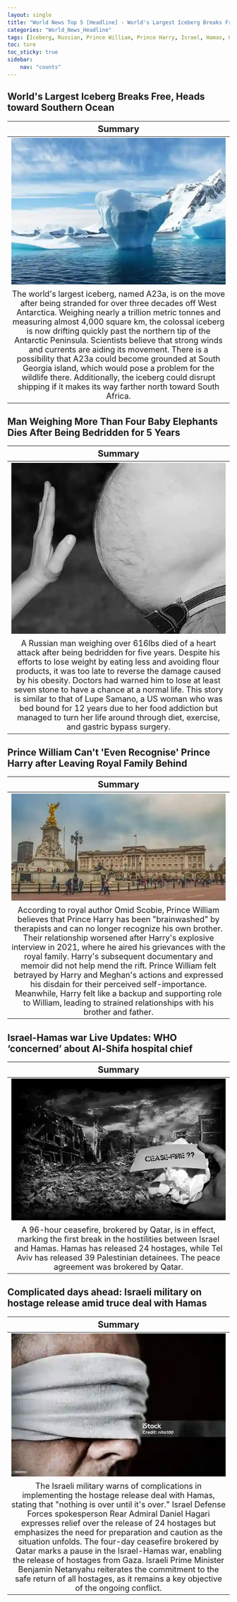 ```yaml
---
layout: single
title: "World News Top 5 [Headline] - World's Largest Iceberg Breaks Free, A Russian man weighing over 616lbs died of a heart attack"
categories: "World_News_Headline"
tags: [Iceberg, Russian, Prince William, Prince Harry, Israel, Hamas, Ceasefire, Israel, Hamas, Hostage]
toc: ture
toc_sticky: true
sidebar:
    nav: "counts"
---
```


<style>
table th:first-of-type {
    width: 100%;
    font-size: 20px;
}
table td:nth-of-type(1) {
    width: 100%;
    font-size: 18px;
}
</style>

## World's Largest Iceberg Breaks Free, Heads toward Southern Ocean

Summary | 
:---:|
![](/assets/images/2023-11-25-World_News_Headline_231125_1-1.webp) |
The world's largest iceberg, named A23a, is on the move after being stranded for over three decades off West Antarctica. Weighing nearly a trillion metric tonnes and measuring almost 4,000 square km, the colossal iceberg is now drifting quickly past the northern tip of the Antarctic Peninsula. Scientists believe that strong winds and currents are aiding its movement. There is a possibility that A23a could become grounded at South Georgia island, which would pose a problem for the wildlife there. Additionally, the iceberg could disrupt shipping if it makes its way farther north toward South Africa. |

## Man Weighing More Than Four Baby Elephants Dies After Being Bedridden for 5 Years

Summary | 
:---:|
![](/assets/images/2023-11-25-World_News_Headline_231125_1-2.webp) |
A Russian man weighing over 616lbs died of a heart attack after being bedridden for five years. Despite his efforts to lose weight by eating less and avoiding flour products, it was too late to reverse the damage caused by his obesity. Doctors had warned him to lose at least seven stone to have a chance at a normal life. This story is similar to that of Lupe Samano, a US woman who was bed bound for 12 years due to her food addiction but managed to turn her life around through diet, exercise, and gastric bypass surgery. |

## Prince William Can't 'Even Recognise' Prince Harry after Leaving Royal Family Behind

Summary | 
:---:|
![](/assets/images/2023-11-25-World_News_Headline_231125_1-3.webp) |
According to royal author Omid Scobie, Prince William believes that Prince Harry has been "brainwashed" by therapists and can no longer recognize his own brother. Their relationship worsened after Harry's explosive interview in 2021, where he aired his grievances with the royal family. Harry's subsequent documentary and memoir did not help mend the rift. Prince William felt betrayed by Harry and Meghan's actions and expressed his disdain for their perceived self-importance. Meanwhile, Harry felt like a backup and supporting role to William, leading to strained relationships with his brother and father. |

## Israel-Hamas war Live Updates: WHO ‘concerned’ about Al-Shifa hospital chief

Summary | 
:---:|
![](/assets/images/2023-11-25-World_News_Headline_231125_1-4.webp) |
A 96-hour ceasefire, brokered by Qatar, is in effect, marking the first break in the hostilities between Israel and Hamas. Hamas has released 24 hostages, while Tel Aviv has released 39 Palestinian detainees. The peace agreement was brokered by Qatar. |

## Complicated days ahead: Israeli military on hostage release amid truce deal with Hamas

Summary | 
:---:|
![](/assets/images/2023-11-25-World_News_Headline_231125_1-5.webp) |
The Israeli military warns of complications in implementing the hostage release deal with Hamas, stating that "nothing is over until it's over." Israel Defense Forces spokesperson Rear Admiral Daniel Hagari expresses relief over the release of 24 hostages but emphasizes the need for preparation and caution as the situation unfolds. The four-day ceasefire brokered by Qatar marks a pause in the Israel-Hamas war, enabling the release of hostages from Gaza. Israeli Prime Minister Benjamin Netanyahu reiterates the commitment to the safe return of all hostages, as it remains a key objective of the ongoing conflict. |